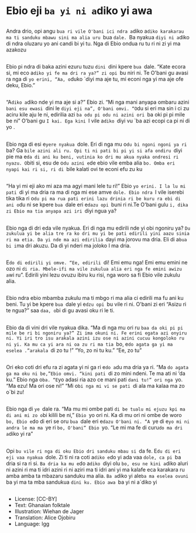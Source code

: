 # Ebio eji `ba yi ni a`diko yi awa

##
Andra drio, opi angu `bua ri vile
O'bani ici ndra a`diko a`diko
karakarau ma ti sanduku mbawu
sini ma alia uru `bua `dale. `Ba
nyakua `diyi ni a`diko di ndra
oluzaru yo ani candi bi yi tu. Nga di
Ebio ondua ru tu ri ni zi yi ma
azakozu

##
Ebio pi ndra di baka azini ezuru tuzu
`dini `dini kpere `bua `dale. “Kate
ecora si, mi eco a`diko yi fe ma dri
ra ya?” zi opi `bu niri ni. Te O'bani
gu avasi ra nga di `yo erini, “Aa,
o`duko `diyi ma aje tu, mi econi
nga yi ma aje ofe deku, Ebio.”

##
“A`diko a`diko nde yi ma aje si a?”
Ebio zi. “Mi nga mani anyapa
ombaru azini `bani esu ewasi `dini
le `diyi eji na”, O'bani omvi. “O`du
si eri ma sin i ci zu aciru kile aju le
ni, edirilia azi `ba odu pi odu ni azini
ori `ba oki pi pi mile be ni” O'bani
gu `I kai. Ega kini `I vile a`diko `diyi
vu `ba azi ecopi ca pi ni di yo .

##
Ebio nga di esi e`yere nyakua `dole.
Eri di nga mu o`du bi ngoni ngoni
ya ri `ba?
Ga `bile azini ali ru. Opi ti ni pati bi
pi yi si afa ondiru `diyi pie ma e`da
di ani ku beni, vutinia ko dri mu
akua nyaka ondresi ri nyazu. O`biti
si, esu de o`du azini e`de ebio vile
emba alia `bo. Omba eri nyapi kai ri
si, ri di `bile kalati ovi te econi efu
zu ku

##
“Ha yi mi eji ako mi aza ma agyi
mani lele tu ri!” Ebio `yo erini. I la lu
mi pati `di yi ma dria ra ma di nga
mi ese amve `dole. Ebio ndra `I vile
iserebi tika tika ri o`du pi ma rua
pati erini lazu drinia ri be kuru ra ebi
di ani o`du ni se kpere `bua `dale
eri e`dazu opi `buni ri ni.Te O'bani
gulu `i, dika zi Ebio ma tia anyapa
azi iri `diyi ngua ya?

##
Ebio nga di dri eda vile nyakua. Eri
di nga mu edirili nde yi obi ngoniru
ya? `Du zukulua yi be alia tre ra ko
dri mu yi be pati edirili yini aazu
sinia ri ma etia. Da yi nde ma azi
edirilia `dayi ma jorovu ma dria. Eli
di a`bua bi i`ma dri akuzu. Da di yi
nderi ma joloko I ma dria.

##
E`do di edirili yi omve. “Ee, edirili
`di! Emi emu nga! Emi emu emini
ne ozo ni `di ria. Mbele-ifi ma vile
zukulua alia eri nga fe emini awizu
a`wi ru”.
Edirili yini lezu ovuzu ibiru ku risi,
nga woro sa fi Ebio vile zukulu alia.

##
Ebio ndra ebio mbamba zukulu ma
ti mbgo ri ma alia ci edirili ma fu ani
ku beni.
Tu yi be kpere `bua `dale yi e`dzu
opi `bu vile ri ni. O'bani zi eri “Asizu
ri te ngua?” saa `daa, o`bi di gu
avasi oku ri le ti.

##
Ebio da di vini dri vile nyakua dika.
“Ma di nga mu ori ru `baa da oki pi
pi mile be ri bi ngoniru ya?” Zi ima
okuni ni. Fe erini egata azi onyiru ni.
Yi iri tro isu arakala azini izu ose ni
azini cucuu kongoloko ru ni yi.
Ka mu ca yi ara ni oa zu ri ma tia
`bo, e`do agata ga yi ma eselea
.”arakala `di zo tu !” “Yo, zo ni tu
ku.” “Ee, zo tu”

##
Ori eko coti dri efu ra zi agata yi ni
ga ri e`do a`du ma dria ya ri. “Ma
`do agata ga ma oku ni be,”Ebio
omvi. “kini pati `di zo mini ndeni. Te
ma ati ni ‘da ku.” Ebio nga o`ba.
“E`yo adasi ria azo ce mani pati
`dani tu!” ori nga `yo. “Ma ezu! Ma
ori ose ni!” “Mi o`bi nga mi vi se
pati `di ala ma kalaa ma zo o`bi zu!

##
Ebio nga di `ye `dale ra.
“Ma mu mi ombe pati `di be tualu
mi ejuzu kpi ma di ani mi zo o`bi
kilili be ni,” `Ebio `yo ori ni.
Ka di mu ori ni ombe de woro `bo,
Ebio e`do di eri se oru `bua `dale
eri e`dazu O'bani ni.
“A `ye di e`yo mi ni andra le ma ma
`ye ri `bo, O'bani” Ebio `yo. “Le mi
ma fe di curu`do ma dri a`diko yi
ra”

##
Opi `bu vile ri nga di oku Ebio dri
sanduku mbau si `da fe. E`du di eri
eji vaa nyakua `dole. Zi ti ni ra coti
a`diko e`do yi ada vaa `dole, ca pi
`ba dria si ra ri si.
`Ba dria ka mu e`do a`diko `diyi olu
`bo, esu ne kini a`diko aluri ni azini
ri ma ti idri azini ri ni aziri ma ti idri
ani yi ma kalafe eca karakara ru
amba amba ta mbazaru sanduku
ma alia. `Ba a`diko yi ale`ba ma
eselea ovuni `ba yi ma ta mba
sandukua `dini ku.
Ebio awa `ba yi ni a`diko yi

##
* License: [CC-BY]
* Text: Ghanaian folktale
* Illustration: Wiehan de Jager
* Translation: Alice Ojobiru
* Language: lgg
